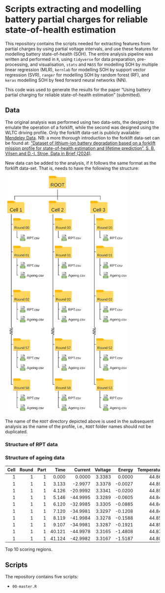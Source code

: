 # Scripts extracting and modelling battery partial charges for reliable state-of-health estimation

This repository contains the scripts needed for extracting features from
partial charges by using partial voltage intervals, and use these
features for modelling battery state-of-health (SOH). The entire
analysis pipeline was written and performed in `R`, using `tidyverse`
for data preparation, pre-processing, and visualisation, `stats` and
`MASS` for modelling SOH by multiple linear regression (MLR), `kernlab`
for modelling SOH by support vector regression (SVR), `ranger` for
modelling SOH by random forest (RF), and `keras` modelling SOH by feed
forward neural networks (NN).

This code was used to generate the results for the paper “Using battery
partial charging for reliable state-of-health estimation” (submitted).

## Data

The original analysis was performed using two data-sets, the designed to
emulate the operation of a forklift, while the second was designed using
the WLTC driving profile. Only the forklift data-set is publicly
available: [Mendeley Data](https://doi.org/10.17632/yz4pttm73n.2). NB: a
more thorough introduction to the forklift data-set can be found at:
[“Dataset of lithium-ion battery degradation based on a forklift mission
profile for state-of-health estimation and lifetime prediction”, S. B.
Vilsen and D.-I. Stroe, Data in Brief
(2024)](https://www.sciencedirect.com/science/article/pii/S2352340923009228).

New data can be added to the analysis, if it follows the same format as
the forklift data-set. That is, needs to have the following the
structure: <img src="Figures/folders.png" width="400px" />

The name of the `ROOT` directory depicted above is used in the
subsequent analysis as the name of the profile, i.e., `ROOT` folder
names should not be duplicated.

### Structure of RPT data

### Structure of ageing data

| Cell | Round | Part |   Time |  Current | Voltage |  Energy | Temperature |
|-----:|------:|-----:|-------:|---------:|--------:|--------:|------------:|
|    1 |     1 |    1 |  0.000 |   0.0000 |  3.3383 |  0.0000 |      44.862 |
|    1 |     1 |    1 |  3.133 |  -2.9977 |  3.3378 | -0.0027 |      44.892 |
|    1 |     1 |    1 |  4.126 | -20.9992 |  3.3341 | -0.0200 |      44.892 |
|    1 |     1 |    1 |  5.146 | -44.9995 |  3.3289 | -0.0605 |      44.847 |
|    1 |     1 |    1 |  6.120 | -32.9985 |  3.3305 | -0.0885 |      44.847 |
|    1 |     1 |    1 |  7.120 | -34.9981 |  3.3297 | -0.1208 |      44.847 |
|    1 |     1 |    1 |  8.119 | -41.9984 |  3.3278 | -0.1588 |      44.853 |
|    1 |     1 |    1 |  9.107 | -34.9981 |  3.3287 | -0.1921 |      44.853 |
|    1 |     1 |    1 | 40.121 | -44.9978 |  3.3165 | -1.4808 |      44.871 |
|    1 |     1 |    1 | 41.124 | -42.9982 |  3.3167 | -1.5187 |      44.802 |

Top 10 scoring regions.

## Scripts

The repository contains five scripts:

-   `00-master.R`
